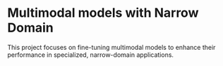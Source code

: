 # Multimodal models with Narrow Domain
This project focuses on fine-tuning multimodal models to enhance their performance in specialized, narrow-domain applications.

